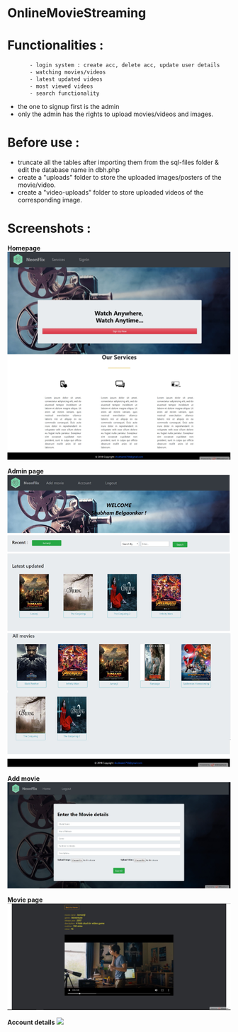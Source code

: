 # OnlineMovieStreaming



# Functionalities : 
           - login system : create acc, delete acc, update user details
           - watching movies/videos
           - latest updated videos
           - most viewed videos
           - search functionality
* the one to signup first is the admin
* only the admin has the rights to upload movies/videos and images.


# Before use :

- truncate all the tables after importing them from the sql-files folder & edit the database name in dbh.php
- create a "uploads" folder to store the uploaded images/posters of the movie/video.
- create a "video-uploads" folder to store uploaded videos of the corresponding image.


# Screenshots :

**Homepage**
![](scrshots/1.jpg)

**Admin page**
![](scrshots/2.jpg)

**Add movie**
![](scrshots/3.jpg)

**Movie page**
![](scrshots/5.jpg)

**Account details**
![](srchots/4.jpg)
